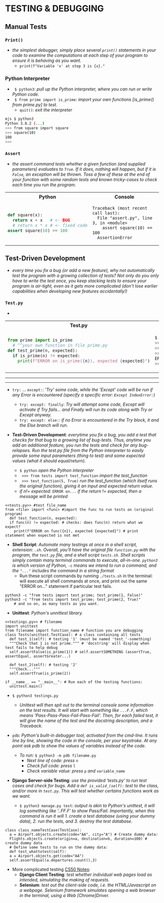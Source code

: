 # TESTING & DEBUGGING

## Manual Tests

### ```Print()```
- *the simplest debugger, simply place several ```print()``` statements in your code to examine the computations at each step of your program to ensure it is behaving as you want.*
  - ```print(f"Variable 'x' at step 3 is {x}."```
  
### Python Interpreter
- ``` $ python3```: *pull up the Python interpreter, where you can run or write Python code.*
- ``` $ from prime import is_prime```: *import your own functions [is_prime() from prime.py] to test.*
  - ```quit()```: *exit the interpreter*
```bash
mjs $ python3
Python 3.8.2 (...)
>>> from square import square
>>> square(10)
100
>>>
```  

### ```Assert```
- *the assert command tests whether a given function (and supplied parameters) evaluates to ```True```. If it does, nothing will happen, but if it is ```False```, an exception will be thrown. Toss a few of these at the end of your function with some random tests and known tricky-cases to check each time you run the program.*

<table><tr><th>Python</th><th>Console</th></tr><tr><td>

```python
def square(x):
  return x + x   # <- BUG 
  # return x * x # <- fixed code
assert square(10) == 100
```

</td><td>

```terminal
Traceback (most recent call last):
  File "assert.py", line 3, in <module>
    assert square(10) == 100
  AssertionError
```

</td></tr></table>


## Test-Driven Development
- *every time you fix a bug (or add a new feature), why not automatically test the program with a growing collection of tests? Not only do you only have to write the test once, you keep stacking tests to ensure your program is air-tight, even as it gets more complicated (don't lose earlier capabilities when developing new features accidentally!)*

### ```Test.py```
-
 
<table><tr><th>Test.py</th><th>Python Interpreter (console)</th></tr><tr><td>

```python
from prime import is_prime 
  # ^^your own function in file prime.py
def test_prime(n, expected):
  if is_prime(n) != expected:
    print(f"ERROR on is_prime({n}), expected {expected}")
```

</td><td>
  
```bash
$ python3
>>> test_prime(5, True)
>>> test_prime(10, False)
>>> test_prime(25, False)
ERROR on is_prime(25), expected False
>>>
```

</td></tr></table>


















<hr>
<hr>


  
- ```try:``` ... ```except:```: *'Try' some code, while the 'Except' code will be run if any Error is encountered (specify a specific error: ```Except IndexError:```)* 
  - ```try: except: finally```: *Try will attempt some code, Except will activate if Try fails... and Finally will run its code along with Try or Except anyway.*
  - ```try: except: else:```: *if no Error is encountered in the Try block, it and the Else branch will run.*
 
  

- **Test-Driven Development**: *everytime you fix a bug, you add a test that checks for that bug to a growing list of bug-tests. Thus, anytime you add an additional feature, you run the tests and check for any bug-relapses. Run the test.py file from the Python interpreter to easily provide some input parameters (thing to test) and some expected values (what it should equal/return).*
  - ```$ python``` *open the Python interpreter*
  - ``` >>> from tests import test_function``` *import the test_function*
  - ``` >>> test_function(5, True)``` *run the test_function (which itself runs the original function), giving it an input and expected return value.*
  - *if n!= expected:* ```ERROR on...``` *if the return != expected, then a message will be printed*
``` 
<<tests.py>> #test file_name
from <file> import <func> #import the func to run tests on (original program)
  def test_function(n, expected):
  if func(n) != expected: # checks: does func(n) return what we expect?
    print(f"ERROR on func({n}), expected {expected}") # print statement when expected is not met
```
  
- **Shell Script**: *Automate many testings at once in a shell script, extension: ```.sh```. Overall, you'll have the original file ```function.py``` with the program, the ```test.py``` file, and a shell script ```tests.sh```. Shell scripts simply contain many terminal commands to execute, all-in-one. ```python3``` is which version of Python, ```-c``` means we intend to run a command, and the ```"..."``` includes the command in a string format*
  - Run these script commands by running ```./tests.sh``` in the terminal: will execute all shell commands at once, and print out the same "ERROR on..." statement if particular test fails.
```
python3 -c "from tests import test_prime; test_prime(1, False)"
python3 -c "from tests import test_prime; test_prime(2, True)"
    # and so on, as many tests as you want.
```

- **Unittest**: *Python's unnittest library.*
```
<<testings.py>> # filename 
import unittest 
from filename import function_name # function you are debugging
class Tests(unittest.TestCase): # a class containing all tests
  def test_1(self): # testing '1' (must be named 'test_'-something)
  """Check that 1 is not prime.""" # 'docstring' will display when test fails to help debug
  self.assertFalse(is_prime(1)) # self.assertSOMETHING (assertTrue, assertEqual, assertGreater...)
  
  def test_2(self): # testing '2'
  """Check..."""
  self.assertTrue(is_prime(2))
  
if __name__ == "__main__": # Run each of the testing functions:
  unittest.main()
```
  - ```$ python3 testings.py```
    - *Unittest will then spit out to the terminal console some information on the test results. It will start with something like ```...F.F```, which means 'Pass-Pass-Pass-Fail-Pass-Fail'. Then, for each failed test, it will give the name of the test and the docstring description, and a Traceback.*
  
- ```pdb```: *Python's built-in debugger tool, activated from the cmd-line. It runs line by line, showing the code in the console, per your keystroke. At any point ask pdb to show the values of variables instead of the code.*
  - *To run:* ```$ python3 -m pdb filename.py```
    - *Next line of code: press* ```n```
    - *Check full code: press* ```l```
    - *Check variable value: press* ```p``` *and* ```variable_name```






- **Django Server-side Testing**: *use the provided 'tests.py' to run test cases and check for bugs. Add a ```def is_valid_(self):``` test to the class, and/or more in ```test.py```. This will test whether certains functions work as we want.*
  - ```$ python3 manage.py test```: *output is akin to Python's unittest, it will log something like '..FF.F' to show Pass/Fail. Importantly, when this command is run it will 1. create a test database (using your dummy data), 2. run the tests, and 3. destroy the test database.*
```
class class_nameTestCase(TestCase):
  a = Airport.objects.create(code="AA", city="A") # Create dummy data:
  Flights.objects.create(origin=a, destination=b, duration=100) # create dummy data
  # Define some tests to run on the dummy data:
  def test_whattotest(self):
  a = Airport.objects.get(code="AA")
  self.assertEqual(a.departures.count(),3)
```
- More complicated testing [CS50 Notes](https://cs50.harvard.edu/web/2020/notes/7/):
  - **Django Client Testing**: *test whether individual web pages load as intended, simulating the making of requests.*
  - **Selenium**: *test out the client-side code, i.e. the HTML/Javascript on a webpage. Selenium framework simulates opening a web browser in the terminal, using a Web [Chrome]Driver.*

  
